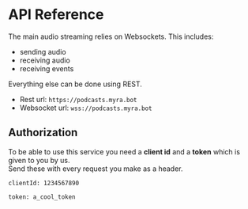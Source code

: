 # API Reference

The main audio streaming relies on Websockets. This includes:
* sending audio
* receiving audio
* receiving events

Everything else can be done using REST.

* Rest url: `https://podcasts.myra.bot`
* Websocket url: `wss://podcasts.myra.bot`

## Authorization

To be able to use this service you need a **client id** and a **token** which is given to you by us.  
Send these with every request you make as a header.
```
clientId: 1234567890
```
```
token: a_cool_token
```
